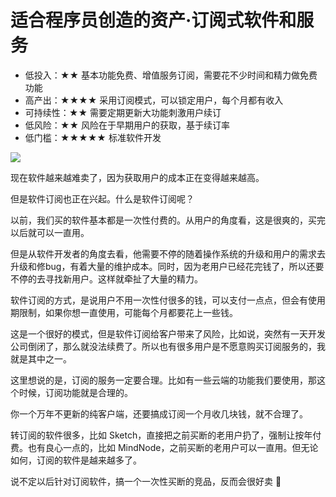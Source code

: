 # 适合程序员创造的资产·订阅式软件和服务

- 低投入：★★ 基本功能免费、增值服务订阅，需要花不少时间和精力做免费功能
- 高产出：★★★★ 采用订阅模式，可以锁定用户，每个月都有收入
- 可持续性：★★ 需要定期更新大功能刺激用户续订
- 低风险：★★ 风险在于早期用户的获取，基于续订率
- 低门槛：★★★★★ 标准软件开发

![](https://theseven.ftqq.com/20200407201150.png)

现在软件越来越难卖了，因为获取用户的成本正在变得越来越高。

但是软件订阅也正在兴起。什么是软件订阅呢？

以前，我们买的软件基本都是一次性付费的。从用户的角度看，这是很爽的，买完以后就可以一直用。

但是从软件开发者的角度去看，他需要不停的随着操作系统的升级和用户的需求去升级和修bug，有着大量的维护成本。同时，因为老用户已经花完钱了，所以还要不停的去寻找新用户。这样就牵扯了大量的精力。

软件订阅的方式，是说用户不用一次性付很多的钱，可以支付一点点，但会有使用期限制，如果你想一直使用，可能每个月都要花上一些钱。

这是一个很好的模式，但是软件订阅给客户带来了风险，比如说，突然有一天开发公司倒闭了，那么就没法续费了。所以也有很多用户是不愿意购买订阅服务的，我就是其中之一。

这里想说的是，订阅的服务一定要合理。比如有一些云端的功能我们要使用，那这个时候，订阅功能就是合理的。

你一个万年不更新的纯客户端，还要搞成订阅一个月收几块钱，就不合理了。

转订阅的软件很多，比如 Sketch，直接把之前买断的老用户扔了，强制让按年付费。也有良心一点的，比如 MindNode，之前买断的老用户可以一直用。但无论如何，订阅的软件是越来越多了。

说不定以后针对订阅软件，搞一个一次性买断的竞品，反而会很好卖 🤣


